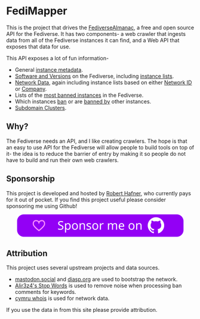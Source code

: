 # FediMapper

This is the project that drives the [FediverseAlmanac](https://www.fediversealmanac.com/docs), a free and open source API for the Fediverse. It has two components- a web crawler that ingests data from all of the Fediverse instances it can find, and a Web API that exposes that data for use.

This API exposes a lot of fun information-

* General [instance metadata](https://www.fediversealmanac.com/docs#/Instances/get_instance).
* [Software and Versions](https://www.fediversealmanac.com/docs#/Software/get_software_stats) on the Fediverse, including [instance lists](https://www.fediversealmanac.com/docs#/Software/get_software_instances).
* [Network Data](https://www.fediversealmanac.com/docs#/Networks/get_network_stats), again including instance lists based on either [Network ID](https://www.fediversealmanac.com/docs#/Networks/get_network_instances) or [Company](https://www.fediversealmanac.com/docs#/Networks/get_company_networks).
* Lists of the [most banned instances](https://www.fediversealmanac.com/docs#/Reputation/get_bans_ranked) in the Fediverse.
* Which instances [ban](https://www.fediversealmanac.com/docs#/Instances/get_instance_bans) or are [banned by](https://www.fediversealmanac.com/docs#/Instances/get_instance_banned_from) other instances.
* [Subdomain Clusters](https://www.fediversealmanac.com/docs#/Reputation/get_subdomain_clusters).

## Why?

The Fediverse needs an API, and I like creating crawlers. The hope is that an easy to use API for the Fediverse will allow people to build tools on top of it- the idea is to reduce the barrier of entry by making it so people do not have to build and run their own web crawlers.


## Sponsorship

This project is developed and hosted by [Robert Hafner](https://blog.tedivm.com), who currently pays for it out of pocket. If you find this project useful  please consider sponsoring me using Github!

<center>

[![Github Sponsorship](https://raw.githubusercontent.com/mechPenSketch/mechPenSketch/master/img/github_sponsor_btn.svg)](https://github.com/sponsors/tedivm)

</center>

## Attribution

This project uses several upstream projects and data sources.

* [mastodon.social](https://mastodon.social) and [diasp.org](https://diasp.org) are used to bootstrap the network.
* [Alir3z4's Stop Words](https://github.com/Alir3z4/stop-words) is used to remove noise when processing ban comments for keywords.
* [cymru whois](http://whois.nic.cymru/) is used for network data.

If you use the data in from this site please provide attribution.

